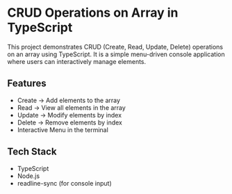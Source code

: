 # CRUD Operations on Array in TypeScript

This project demonstrates CRUD (Create, Read, Update, Delete) operations on an array using TypeScript.
It is a simple menu-driven console application where users can interactively manage elements.

## Features
* Create → Add elements to the array
* Read → View all elements in the array
* Update → Modify elements by index
* Delete → Remove elements by index
* Interactive Menu in the terminal

## Tech Stack
* TypeScript
* Node.js
* readline-sync (for console input)
